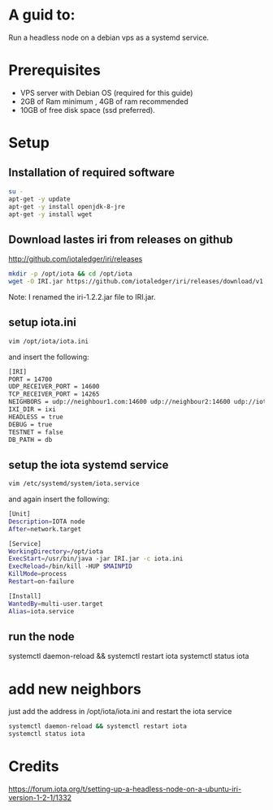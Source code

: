 # A guid to:
Run a headless node on a debian vps as a systemd service.

# Prerequisites
- VPS server with Debian OS (required for this guide)  
- 2GB of Ram minimum , 4GB of ram recommended
- 10GB of free disk space (ssd preferred).

# Setup
## Installation of required software
``` sh
su -
apt-get -y update
apt-get -y install openjdk-8-jre
apt-get -y install wget
```

## Download lastes iri from releases on github
http://github.com/iotaledger/iri/releases
``` sh
mkdir -p /opt/iota && cd /opt/iota
wget -O IRI.jar https://github.com/iotaledger/iri/releases/download/v1.2.2/iri-1.2.2.jar
```
Note: I renamed the iri-1.2.2.jar file to IRI.jar.
## setup iota.ini
``` sh
vim /opt/iota/iota.ini
```
and insert the following:
``` sh
[IRI]
PORT = 14700
UDP_RECEIVER_PORT = 14600
TCP_RECEIVER_PORT = 14265
NEIGHBORS = udp://neighbour1.com:14600 udp://neighbour2:14600 udp://iota.neighbour3:14800
IXI_DIR = ixi
HEADLESS = true
DEBUG = true
TESTNET = false
DB_PATH = db
```
## setup the iota systemd service
``` sh
vim /etc/systemd/system/iota.service
```
and again insert the following:
``` sh
[Unit]
Description=IOTA node
After=network.target

[Service]
WorkingDirectory=/opt/iota
ExecStart=/usr/bin/java -jar IRI.jar -c iota.ini 
ExecReload=/bin/kill -HUP $MAINPID
KillMode=process
Restart=on-failure

[Install]
WantedBy=multi-user.target
Alias=iota.service
```

## run the node
systemctl daemon-reload && systemctl restart iota
systemctl status iota

# add new neighbors
just add the address in /opt/iota/iota.ini
and restart the iota service
``` sh
systemctl daemon-reload && systemctl restart iota
systemctl status iota
```
# Credits
https://forum.iota.org/t/setting-up-a-headless-node-on-a-ubuntu-iri-version-1-2-1/1332